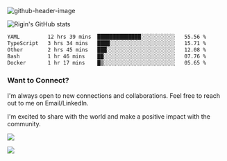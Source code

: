 
![github-header-image](https://github.com/riginoommen/riginoommen/assets/3840244/889cae65-df55-4cda-86cc-bf21bf1f2e96)

![Rigin's GitHub stats](https://github-readme-stats.vercel.app/api?username=riginoommen\&show_icons=true\&show=reviews,discussions_started,discussions_answered,prs_merged,prs_merged_percentage)


<!--START_SECTION:waka-->

```txt
YAML         12 hrs 39 mins  ██████████████░░░░░░░░░░░   55.56 %
TypeScript   3 hrs 34 mins   ████░░░░░░░░░░░░░░░░░░░░░   15.71 %
Other        2 hrs 45 mins   ███░░░░░░░░░░░░░░░░░░░░░░   12.08 %
Bash         1 hr 46 mins    ██░░░░░░░░░░░░░░░░░░░░░░░   07.76 %
Docker       1 hr 17 mins    █▒░░░░░░░░░░░░░░░░░░░░░░░   05.65 %
```

<!--END_SECTION:waka-->

### Want to Connect?

I'm always open to new connections and collaborations. Feel free to reach out to me on Email/LinkedIn.

I'm excited to share with the world and make a positive impact with the community.

![](https://komarev.com/ghpvc/?username=riginoommen)

![](https://hit.yhype.me/github/profile?user_id=3840244)

